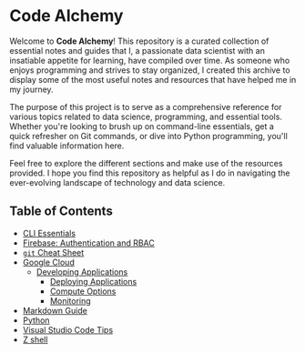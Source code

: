# **Code Alchemy**

Welcome to **Code Alchemy**! This repository is a curated collection of essential notes and guides that I, a passionate data scientist with an insatiable appetite for learning, have compiled over time. As someone who enjoys programming and strives to stay organized, I created this archive to display some of the most useful notes and resources that have helped me in my journey.

The purpose of this project is to serve as a comprehensive reference for various topics related to data science, programming, and essential tools. Whether you're looking to brush up on command-line essentials, get a quick refresher on Git commands, or dive into Python programming, you'll find valuable information here.

Feel free to explore the different sections and make use of the resources provided. I hope you find this repository as helpful as I do in navigating the ever-evolving landscape of technology and data science.

## Table of Contents

- [CLI Essentials](content/cli_essentials.md)
- [Firebase: Authentication and RBAC](content/firebase_authentication.md)
- [`git` Cheat Sheet](content/git.md)
- [Google Cloud](content/google_cloud/)
    - [Developing Applications](content/google_cloud/developing_applications/)
        - [Deploying Applications](content/google_cloud/developing_applications/deploying_applications/deploying_applications.md)
        - [Compute Options](content/google_cloud/developing_applications/compute_options/compute_options.md)
        - [Monitoring](content/google_cloud/developing_applications/monitoring/monitoring_and_performance_tuning.md)
- [Markdown Guide](content/markdown_guide.md)
- [Python](content/python.md)
- [Visual Studio Code Tips](content/vscode/vscode_tips.md)
- [Z shell](content/zsh_configuration_file.md)
